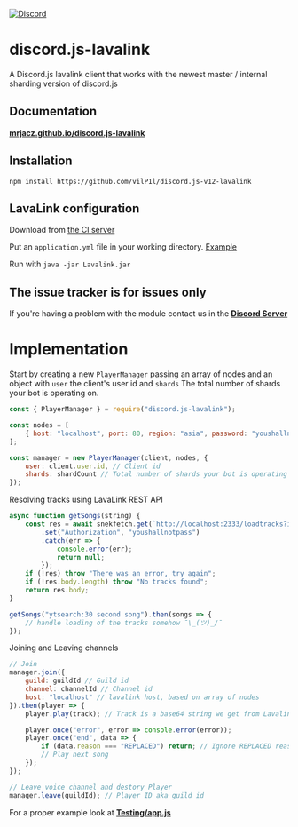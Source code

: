 [![Discord](https://discordapp.com/api/guilds/412180910587379712/embed.png)](https://discord.gg/QJnGhnn)

# discord.js-lavalink
A Discord.js lavalink client that works with the newest master / internal sharding version of discord.js

## Documentation
[**mrjacz.github.io/discord.js-lavalink**](https://mrjacz.github.io/discord.js-lavalink/)

## Installation

```npm install https://github.com/vilP1l/discord.js-v12-lavalink```
## LavaLink configuration
Download from [the CI server](https://ci.fredboat.com/viewLog.html?buildId=lastSuccessful&buildTypeId=Lavalink_Build&tab=artifacts&guest=1)

Put an `application.yml` file in your working directory. [Example](https://github.com/Frederikam/Lavalink/blob/master/LavalinkServer/application.yml.example)

Run with `java -jar Lavalink.jar`

## The issue tracker is for issues only
If you're having a problem with the module contact us in the [**Discord Server**](https://discord.gg/QJnGhnn)

# Implementation
Start by creating a new `PlayerManager` passing an array of nodes and an object with `user` the client's user id and `shards` The total number of shards your bot is operating on.

```javascript
const { PlayerManager } = require("discord.js-lavalink");

const nodes = [
    { host: "localhost", port: 80, region: "asia", password: "youshallnotpass" }
];

const manager = new PlayerManager(client, nodes, {
    user: client.user.id, // Client id
    shards: shardCount // Total number of shards your bot is operating on
});
```
Resolving tracks using LavaLink REST API
```javascript
async function getSongs(string) {
    const res = await snekfetch.get(`http://localhost:2333/loadtracks?identifier=${string}`)
        .set("Authorization", "youshallnotpass")
        .catch(err => {
            console.error(err);
            return null;
        });
    if (!res) throw "There was an error, try again";
    if (!res.body.length) throw "No tracks found";
    return res.body;
}

getSongs("ytsearch:30 second song").then(songs => {
    // handle loading of the tracks somehow ¯\_(ツ)_/¯
});
```
Joining and Leaving channels
```javascript
// Join
manager.join({
    guild: guildId // Guild id
    channel: channelId // Channel id
    host: "localhost" // lavalink host, based on array of nodes
}).then(player => {
    player.play(track); // Track is a base64 string we get from Lavalink REST API

    player.once("error", error => console.error(error));
    player.once("end", data => {
        if (data.reason === "REPLACED") return; // Ignore REPLACED reason to prevent skip loops
        // Play next song
    });
});

// Leave voice channel and destory Player
manager.leave(guildId); // Player ID aka guild id
```

For a proper example look at [**Testing/app.js**](https://github.com/MrJacz/discord.js-lavalink/blob/master/testing/app.js)
